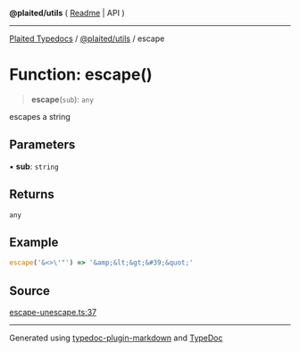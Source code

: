 **@plaited/utils** ( [Readme](../README.md) \| API )

***

[Plaited Typedocs](../../../modules.md) / [@plaited/utils](../modules.md) / escape

# Function: escape()

> **escape**(`sub`): `any`

escapes a string

## Parameters

▪ **sub**: `string`

## Returns

`any`

## Example

```ts
escape('&<>\'"') => '&amp;&lt;&gt;&#39;&quot;'
```

## Source

[escape-unescape.ts:37](https://github.com/plaited/plaited/blob/b151218/libs/utils/src/escape-unescape.ts#L37)

***

Generated using [typedoc-plugin-markdown](https://www.npmjs.com/package/typedoc-plugin-markdown) and [TypeDoc](https://typedoc.org/)
